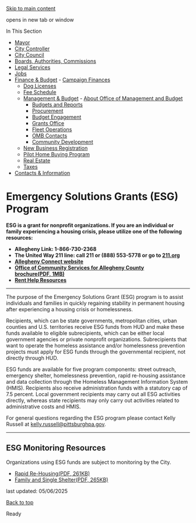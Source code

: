 [Skip to main content](https://www.pittsburghpa.gov/City-Government/Finance-Budget/Management-Budget/Community-Development/Emergency-Solutions-Grants-ESG-Program#main-content)

opens in new tab or window

In This Section

- [Mayor](https://www.pittsburghpa.gov/City-Government/Mayor)
- [City Controller](https://www.pittsburghpa.gov/City-Government/City-Controllers-Office)
- [City Council](https://www.pittsburghpa.gov/City-Government/City-Council)
- [Boards, Authorities, Commissions](https://www.pittsburghpa.gov/City-Government/Boards-Authorities-Commissions)
- [Legal Services](https://www.pittsburghpa.gov/City-Government/Legal-Services)
- [Jobs](https://www.pittsburghpa.gov/City-Government/Jobs)
- [Finance & Budget](https://www.pittsburghpa.gov/City-Government/Finance-Budget)  - [Campaign Finances](https://www.pittsburghpa.gov/City-Government/Finance-Budget/Campaign-Finances)
  - [Dog Licenses](https://www.pittsburghpa.gov/City-Government/Finance-Budget/Dog-Licenses)
  - [Fee Schedule](https://www.pittsburghpa.gov/City-Government/Finance-Budget/Finance-Fee-Schedule)
  - [Management & Budget](https://www.pittsburghpa.gov/City-Government/Finance-Budget/Management-Budget)    - [About Office of Management and Budget](https://www.pittsburghpa.gov/City-Government/Finance-Budget/Management-Budget/About-Office-of-Management-and-Budget)
    - [Budgets and Reports](https://www.pittsburghpa.gov/City-Government/Finance-Budget/Management-Budget/Budgets-and-Reports)
    - [Procurement](https://www.pittsburghpa.gov/City-Government/Finance-Budget/Management-Budget/Procurement)
    - [Budget Engagement](https://www.pittsburghpa.gov/City-Government/Finance-Budget/Management-Budget/Budget-Engagement)
    - [Grants Office](https://www.pittsburghpa.gov/City-Government/Finance-Budget/Management-Budget/Grants-Office)
    - [Fleet Operations](https://www.pittsburghpa.gov/City-Government/Finance-Budget/Management-Budget/Fleet-Operations)
    - [OMB Contacts](https://www.pittsburghpa.gov/City-Government/Finance-Budget/Management-Budget/OMB-Contacts)
    - [Community Development](https://www.pittsburghpa.gov/City-Government/Finance-Budget/Management-Budget/Community-Development)
  - [New Business Registration](https://www.pittsburghpa.gov/City-Government/Finance-Budget/New-Business-Registration)
  - [Pilot Home Buying Program](https://www.pittsburghpa.gov/City-Government/Finance-Budget/Pilot-Home-Buying-Program)
  - [Real Estate](https://www.pittsburghpa.gov/City-Government/Finance-Budget/Real-Estate)
  - [Taxes](https://www.pittsburghpa.gov/City-Government/Finance-Budget/Taxes)
- [Contacts & Information](https://www.pittsburghpa.gov/City-Government/Contacts-Information)

# Emergency Solutions Grants (ESG) Program

**ESG is a grant for nonprofit organizations. If you are an individual or family experiencing a housing crisis, please utilize one of the following resources:**

- **Allegheny Link: 1-866-730-2368**
- **The United Way 211 line: call 211 or (888) 553-5778 or go to [211.org](https://www.211.org/)**
- **[Allegheny Connect website](https://connect.alleghenycounty.us/)**
- **[Office of Community Services for Allegheny County brochure(PDF, 1MB)](https://www.pittsburghpa.gov/files/assets/city/v/1/omb/documents/community-development-documents/ocs-homeless-services-brochure.pdf "ocs-homeless-services-brochure.pdf")**
- **[Rent Help Resources](https://renthelppghresources.org/)**

* * *

The purpose of the Emergency Solutions Grant (ESG) program is to assist individuals and families in quickly regaining stability in permanent housing after experiencing a housing crisis or homelessness.

Recipients, which can be state governments, metropolitan cities, urban counties and U.S. territories receive ESG funds from HUD and make these funds available to eligible subrecipients, which can be either local government agencies or private nonprofit organizations. Subrecipients that want to operate the homeless assistance and/or homelessness prevention projects must apply for ESG funds through the governmental recipient, not directly through HUD.

ESG funds are available for five program components: street outreach, emergency shelter, homelessness prevention, rapid re-housing assistance and data collection through the Homeless Management Information System (HMIS). Recipients also receive administration funds with a statutory cap of 7.5 percent. Local government recipients may carry out all ESG activities directly, whereas state recipients may only carry out activities related to administrative costs and HMIS.

For general questions regarding the ESG program please contact Kelly Russell at [kelly.russell@pittsburghpa.gov](mailto:kelly.russell@pittsburghpa.gov).

* * *

## ESG Monitoring Resources

Organizations using ESG funds are subject to monitoring by the City.

- [Rapid Re-Housing(PDF, 261KB)](https://www.pittsburghpa.gov/files/assets/city/v/1/omb/documents/24506_esg_rapid_re-housing_blank_tool.pdf)
- [Family and Single Shelter(PDF, 265KB)](https://www.pittsburghpa.gov/files/assets/city/v/1/omb/documents/24505_esg_family_and_single_shelter_blank_tool.pdf)

last updated: 05/06/2025

[Back to top](https://www.pittsburghpa.gov/City-Government/Finance-Budget/Management-Budget/Community-Development/Emergency-Solutions-Grants-ESG-Program#body-top)

Ready
